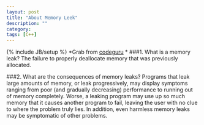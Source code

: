 ```yaml
---
layout: post
title: "About Memory Leek"
description: ""
category: 
tags: [C++]
---
```

{% include JB/setup %}
*Grab from [codeguru](http://forums.codeguru.com/showthread.php?312742-Visual-C-Debugging-How-to-manage-memory-leaks) *
###1. What is a memory leak?
The failure to properly deallocate memory that was previously allocated.<br>

###2. What are the consequences of memory leaks?
Programs that leak large amounts of memory, or leak progressively, may display symptoms ranging from poor (and gradually decreasing) performance to running out of memory completely. Worse, a leaking program may use up so much memory that it causes another program to fail, leaving the user with no clue to where the problem truly lies. In addition, even harmless memory leaks may be symptomatic of other problems.<br>



